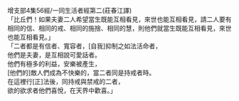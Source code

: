 增支部4集56經/一同生活者經第二(莊春江譯)  
「比丘們！如果夫妻二人希望當生既能互相看見，來世也能互相看見，請二人要有相同的信、相同的戒、相同的施捨、相同的慧，則他們就當生既能互相看見，來世也能互相看見。」  
「二者都是有信者、寬容者，[自我]抑制之如法活命者，  
他們是夫妻，是互相說可愛話者。  
他們有極多的利益，安樂被產生，  
[他們的]敵人們成為不快樂的，當二者同是持戒者時。  
在這裡行[正]法後，同持戒與禁戒的二者，  
欲的欲求者他們喜悅，在天界中歡喜。」  
  
  
